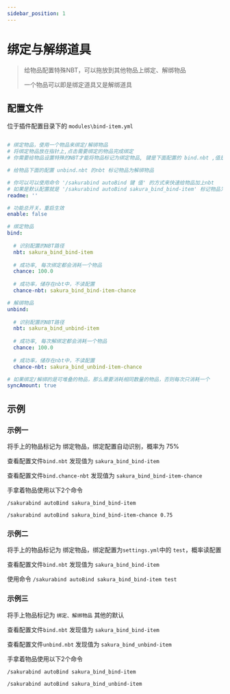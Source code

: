 ```yaml
---
sidebar_position: 1
---
```


# 绑定与解绑道具

>  给物品配置特殊NBT，可以拖放到其他物品上绑定、解绑物品
>
>  一个物品可以即是绑定道具又是解绑道具

## 配置文件

位于插件配置目录下的 `modules\bind-item.yml`



~~~ yaml title="modules\bind-item.yml"

# 绑定物品，使用一个物品来绑定/解绑物品
# 将绑定物品放在指针上,点击需要绑定的物品完成绑定
# 你需要给物品设置特殊的NBT才能将物品标记为绑定物品, 键是下面配置的 bind.nbt ,值是绑定配置, 无匹配将自动识别

# 给物品下面的配置 unbind.nbt 的nbt 标记物品为解绑物品

# 你可以可以使用命令 '/sakurabind autoBind 键 值' 的方式来快速给物品加上nbt
# 如果是默认配置就是 '/sakurabind autoBind sakura_bind_bind-item' 标记物品为绑定物品, 绑定配置自动识别
readme: ''

# 功能总开关，重启生效
enable: false

# 绑定物品
bind:
  
  # 识别配置的NBT路径
  nbt: sakura_bind_bind-item
  
  # 成功率, 每次绑定都会消耗一个物品
  chance: 100.0
  
  # 成功率，储存在nbt中，不读配置
  chance-nbt: sakura_bind_bind-item-chance

# 解绑物品
unbind:
  
  # 识别配置的NBT路径
  nbt: sakura_bind_unbind-item
  
  # 成功率, 每次解绑定都会消耗一个物品
  chance: 100.0
  
  # 成功率，储存在nbt中，不读配置
  chance-nbt: sakura_bind_unbind-item-chance

# 如果绑定/解绑的是可堆叠的物品，那么需要消耗相同数量的物品，否则每次只消耗一个
syncAmount: true


~~~

## 示例

### 示例一

将手上的物品标记为 绑定物品，绑定配置自动识别，概率为 75%



查看配置文件`bind.nbt` 发现值为 `sakura_bind_bind-item`

查看配置文件`bind.chance-nbt` 发现值为 `sakura_bind_bind-item-chance`



手拿着物品使用以下2个命令

 `/sakurabind autoBind sakura_bind_bind-item`

 `/sakurabind autoBind sakura_bind_bind-item-chance 0.75`

### 示例二

将手上的物品标记为 绑定物品，绑定配置为`settings.yml`中的 `test`，概率读配置



查看配置文件`bind.nbt` 发现值为 `sakura_bind_bind-item`



使用命令 `/sakurabind autoBind sakura_bind_bind-item test`



### 示例三

将手上物品标记为 `绑定、解绑物品` 其他的默认

查看配置文件`bind.nbt` 发现值为 `sakura_bind_bind-item`

查看配置文件`unbind.nbt` 发现值为 `sakura_bind_unbind-item`



手拿着物品使用以下2个命令

 `/sakurabind autoBind sakura_bind_bind-item`

 `/sakurabind autoBind sakura_bind_unbind-item`

